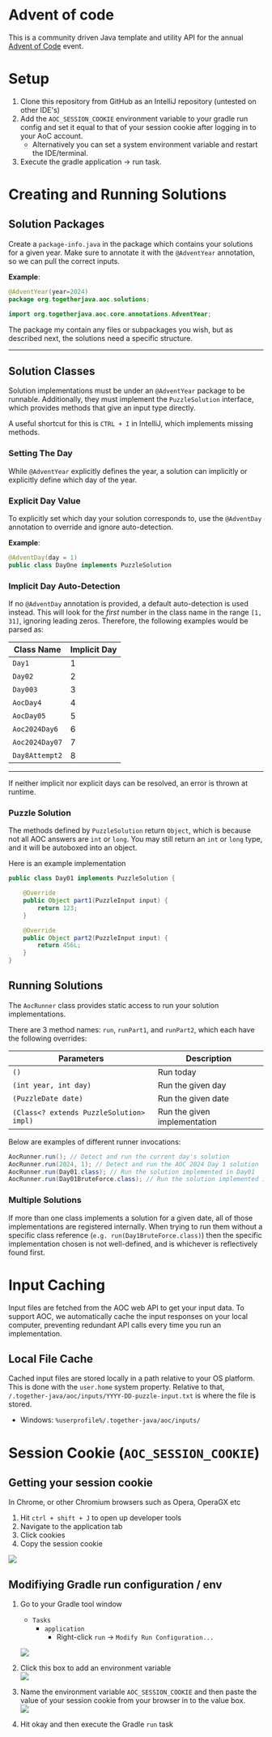 # Advent of code #
This is a community driven Java template and utility API for the annual [Advent of Code](https://adventofcode.com) event.

# Setup #

1. Clone this repository from GitHub as an IntelliJ repository (untested on other IDE's)
2. Add the `AOC_SESSION_COOKIE` environment variable to your gradle run config and set it equal to that of your session cookie after logging in to your AoC account.
   * Alternatively you can set a system environment variable and restart the IDE/terminal.
3. Execute the gradle application -> run task.

# Creating and Running Solutions #

## Solution Packages
Create a `package-info.java` in the package which contains your solutions for a given year.
Make sure to annotate it with the `@AdventYear` annotation, so we can pull the correct inputs.

**Example**:
```java
@AdventYear(year=2024)
package org.togetherjava.aoc.solutions;

import org.togetherjava.aoc.core.annotations.AdventYear;
```

The package my contain any files or subpackages you wish, but as described next, the solutions need a specific structure.

---
## Solution Classes
Solution implementations must be under an `@AdventYear` package to be runnable.
Additionally, they must implement the `PuzzleSolution` interface, which provides methods
that give an input type directly.

A useful shortcut for this is `CTRL + I` in IntelliJ, which implements missing methods.

### Setting The Day

While `@AdventYear` explicitly defines the year, a solution can implicitly or explicitly 
define which day of the year.

### Explicit Day Value
To explicitly set which day your solution corresponds to, use the `@AdventDay` annotation to override and ignore auto-detection.

**Example**:
```java
@AdventDay(day = 1)
public class DayOne implements PuzzleSolution
```

### Implicit Day Auto-Detection
If no `@AdventDay` annotation is provided, a default auto-detection is used instead.
This will look for the *first* number in the class name in the range `[1, 31]`, ignoring leading zeros.
Therefore, the following examples would be parsed as:

| Class Name     | Implicit Day |
|----------------|--------------|
| `Day1`         | 1            |
| `Day02`        | 2            |
| `Day003`       | 3            |
| `AocDay4`      | 4            |
| `AocDay05`     | 5            |
| `Aoc2024Day6`  | 6            |
| `Aoc2024Day07` | 7            |
| `Day8Attempt2` | 8            |

---
If neither implicit nor explicit days can be resolved, an error is thrown at runtime.

### Puzzle Solution
The methods defined by `PuzzleSolution` return `Object`, which is because not all
AOC answers are `int` or `long`. You may still return an `int` or `long` type, and it will be autoboxed into an object.

Here is an example implementation

```java
public class Day01 implements PuzzleSolution {

	@Override
	public Object part1(PuzzleInput input) {
		return 123;
	}

	@Override
	public Object part2(PuzzleInput input) {
		return 456L;
	}
}
```

## Running Solutions
The `AocRunner` class provides static access to run your solution implementations.

There are 3 method names: `run`, `runPart1`, and `runPart2`, which each have the following overrides:

| Parameters                               | Description                  |
|------------------------------------------|------------------------------|
| `()`                                     | Run today                    |
| `(int year, int day)`                    | Run the given day            |
| `(PuzzleDate date)`                      | Run the given date           |
| `(Class<? extends PuzzleSolution> impl)` | Run the given implementation |


Below are examples of different runner invocations:

```java
AocRunner.run(); // Detect and run the current day's solution
AocRunner.run(2024, 1); // Detect and run the AOC 2024 Day 1 solution
AocRunner.run(Day01.class); // Run the solution implemented in Day01
AocRunner.run(Day01BruteForce.class); // Run the solution implemented in Day01BruteForce
```

### Multiple Solutions
If more than one class implements a solution for a given date, all of those
implementations are registered internally. When trying to run them without
a specific class reference (`e.g. run(Day1BruteForce.class)`) then the specific
implementation chosen is not well-defined, and is whichever is reflectively found first.

# Input Caching
Input files are fetched from the AOC web API to get your input data. To support AOC,
we automatically cache the input responses on your local computer, preventing redundant API
calls every time you run an implementation.

## Local File Cache
Cached input files are stored locally in a path relative to your OS platform. This is done
with the `user.home` system property. Relative to that, `/.together-java/aoc/inputs/YYYY-DD-puzzle-input.txt`
is where the file is stored.

* Windows: `%userprofile%/.together-java/aoc/inputs/`

# Session Cookie (`AOC_SESSION_COOKIE`)
## Getting your session cookie

In Chrome, or other Chromium browsers such as Opera, OperaGX etc
1. Hit `ctrl + shift + J` to open up developer tools
2. Navigate to the application tab
3. Click cookies
4. Copy the session cookie

![](/setup/4.png)

## Modifiying Gradle run configuration / env
1. Go to your Gradle tool window
   * `Tasks`
     * `application`
       * Right-click `run` → `Modify Run Configuration...`  

   ![](/setup/1.png)
2. Click this box to add an environment variable  
![](/setup/2.png)
3. Name the environment variable `AOC_SESSION_COOKIE` and then paste the value of your session cookie from your browser in to the value box.  
![](/setup/3.png)
4. Hit okay and then execute the Gradle `run` task
